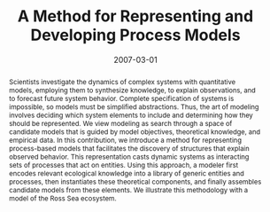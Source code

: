 ---
title: 'A Method for Representing and Developing Process Models'

# Authors
# If you created a profile for a user (e.g. the default `admin` user), write the username (folder name) here
# and it will be replaced with their full name and linked to their profile.
authors:
  - Stuart R. Borrett
  - admin 
  - Pat Langley
  - Kevin R. Arrigo

# Author notes (optional)
# author_notes:
#   - 'Equal contribution'
#   - 'Equal contribution'

date: '2007-03-01'
doi: '10.1016/j.ecocom.2007.02.017'

# Schedule page publish date (NOT publication's date).
publishDate: '2017-01-01T00:00:00Z'

# Publication type.
# Legend: 0 = Uncategorized; 1 = Conference paper; 2 = Journal article;
# 3 = Preprint / Working Paper; 4 = Report; 5 = Book; 6 = Book section;
# 7 = Thesis; 8 = Patent
publication_types: ['2']

# Publication name and optional abbreviated publication name.
publication: Ecological Complexity
publication_short: 

abstract: "Scientists investigate the dynamics of complex systems with quantitative models, employing them to synthesize knowledge, to explain observations, and to forecast future system behavior. Complete specification of systems is impossible, so models must be simplified abstractions. Thus, the art of modeling involves deciding which system elements to include and determining how they should be represented. We view modeling as search through a space of candidate models that is guided by model objectives, theoretical knowledge, and empirical data. In this contribution, we introduce a method for representing process-based models that facilitates the discovery of structures that explain observed behavior. This representation casts dynamic systems as interacting sets of processes that act on entities. Using this approach, a modeler first encodes relevant ecological knowledge into a library of generic entities and processes, then instantiates these theoretical components, and finally assembles candidate models from these elements. We illustrate this methodology with a model of the Ross Sea ecosystem."

# Summary. An optional shortened abstract.
summary: "We introduce a method for representing process-based models that facilitates the discovery of structures that explain observed behavior. Using this approach, a modeler first encodes relevant ecological knowledge into a library of generic entities and processes, then instantiates these theoretical components, and finally assembles candidate models from these elements."


tags: [knowledge representation, ecology]

# Display this page in the Featured widget?
featured: false

# Custom links (uncomment lines below)
links:
  - name: Preprint PDF
    url: https://arxiv.org/pdf/q-bio/0605025v1.pdf

url_pdf: 'https://www.sciencedirect.com/science/article/abs/pii/S1476945X07000177'
url_code: ''
url_dataset: ''
url_poster: ''
url_project: ''
url_slides: ''
url_source: ''
url_video: ''

# Featured image
# To use, add an image named `featured.jpg/png` to your page's folder.
# image:
#   caption: 'Image credit: [**Unsplash**](https://unsplash.com/photos/pLCdAaMFLTE)'
#   focal_point: ''
#   preview_only: false

# Associated Projects (optional).
#   Associate this publication with one or more of your projects.
#   Simply enter your project's folder or file name without extension.
#   E.g. `internal-project` references `content/project/internal-project/index.md`.
#   Otherwise, set `projects: []`.
projects:
  - inductive-process-modeling

# Slides (optional).
#   Associate this publication with Markdown slides.
#   Simply enter your slide deck's filename without extension.
#   E.g. `slides: "example"` references `content/slides/example/index.md`.
#   Otherwise, set `slides: ""`.
slides: ''
---